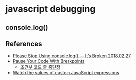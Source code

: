 # javascript debugging

## console.log()


## References
* [Please Stop Using console.log() — It’s Broken 2018.02.27](https://medium.com/better-programming/please-stop-using-console-log-its-broken-b5d7d396cf15)
* [Pause Your Code With Breakpoints](https://developers.google.com/web/tools/chrome-devtools/javascript/breakpoints)
  * [조건부 코드 줄 중단점](https://developers.google.com/web/tools/chrome-devtools/javascript/breakpoints#conditional-loc)
* [Watch the values of custom JavaScript expressions](https://developers.google.com/web/tools/chrome-devtools/javascript/reference#watch)